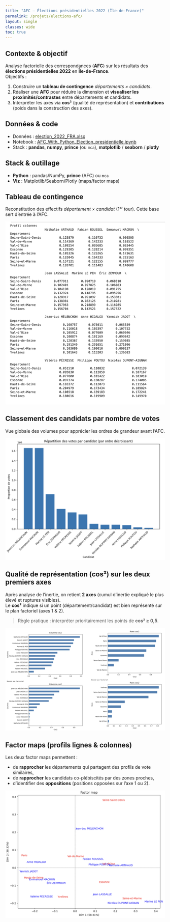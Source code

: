 ```yaml
---
title: "AFC — Élections présidentielles 2022 (Île-de-France)"
permalink: /projets/elections-afc/
layout: single
classes: wide
toc: true
---
```


## Contexte & objectif
Analyse factorielle des correspondances (**AFC**) sur les résultats des **élections présidentielles 2022** en **Île-de-France**.  
Objectifs :
1. Construire un **tableau de contingence** *départements × candidats*.
2. Réaliser une **AFC** pour réduire la dimension et **visualiser les proximités/contrastes** entre départements et candidats.
3. Interpréter les axes via **cos²** (qualité de représentation) et **contributions** (poids dans la construction des axes).

## Données & code
- Données : [election_2022_FRA.xlsx](../asset/ACF_elections_presidentielles/data/election_2022_FRA.xlsx)  
- Notebook : [AFC_With_Python_Election_presidentielle.ipynb](../asset/ACF_elections_presidentielles/notebooks/AFC_With_Python%20Election%20pre%CC%81sidentielle%20.ipynb)  
- Stack : **pandas**, **numpy**, **prince** (ou `mca`), **matplotlib** / **seaborn** / **plotly**

## Stack & outillage
- **Python** : pandas/NumPy, **prince** (AFC) ou `mca`
- **Viz** : Matplotlib/Seaborn/Plotly (maps/factor maps)


## Tableau de contingence
Reconstitution des effectifs *département × candidat* (1ᵉʳ tour). Cette base sert d’entrée à l’AFC.

![Tableau de contingence](../asset/ACF_elections_presidentielles/images/TB%20contingence.png)

## Classement des candidats par nombre de votes
Vue globale des volumes pour apprécier les ordres de grandeur avant l’AFC.

![Classement des candidats](../asset/ACF_elections_presidentielles/images/classement%20e%CC%81lecteur.png)

## Qualité de représentation (cos²) sur les deux premiers axes
Après analyse de l’inertie, on retient **2 axes** (cumul d’inertie expliqué le plus élevé et ruptures visibles).  
Le **cos²** indique si un point (département/candidat) est bien représenté sur le plan factoriel (axes 1 & 2).  
> Règle pratique : interpréter prioritairement les points de **cos² ≥ 0,5**.

![Qualité de représentation (cos²)](../asset/ACF_elections_presidentielles/images/Qualite%CC%81%20de%20la%20repre%CC%81sentativite%CC%81%20.png)

## Factor maps (profils lignes & colonnes)
Les deux factor maps permettent :
- de **rapprocher** les départements qui partagent des profils de vote similaires,  
- de **rapprocher** les candidats co-plébiscités par des zones proches,  
- d’identifier des **oppositions** (positions opposées sur l’axe 1 ou 2).

![Factor_map](../asset/ACF_elections_presidentielles/images/Factor%20map.png)

